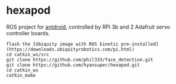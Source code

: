 # hexapod
ROS project for [antdroid](https://antdroid.grigri.cloud/), controlled by RPi 3b and 2 Adafruit servo controller boards.

    flash the [Ubiquity image with ROS kinetic pre-installed](https://downloads.ubiquityrobotics.com/pi.html)
    cd catkin_ws/src
    git clone https://github.com/phil333/face_detection.git
    git clone https://github.com/hyansuper/hexapod.git
    cd catkin_ws
    catkin_make

